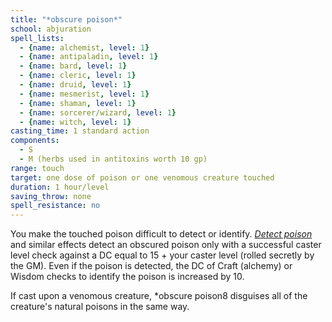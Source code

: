 ```yaml
---
title: "*obscure poison*"
school: abjuration
spell_lists:
  - {name: alchemist, level: 1}
  - {name: antipaladin, level: 1}
  - {name: bard, level: 1}
  - {name: cleric, level: 1}
  - {name: druid, level: 1}
  - {name: mesmerist, level: 1}
  - {name: shaman, level: 1}
  - {name: sorcerer/wizard, level: 1}
  - {name: witch, level: 1}
casting_time: 1 standard action
components:
  - S
  - M (herbs used in antitoxins worth 10 gp)
range: touch
target: one dose of poison or one venomous creature touched
duration: 1 hour/level
saving_throw: none
spell_resistance: no
---
```


You make the touched poison difficult to detect or identify. [*Detect poison*](/spells/detect-poison/) and similar effects detect an obscured poison only with a successful caster level check against a DC equal to 15 + your caster level (rolled secretly by the GM). Even if the poison is detected, the DC of Craft (alchemy) or Wisdom checks to identify the poison is increased by 10.

If cast upon a venomous creature, *obscure poison8 disguises all of the creature's natural poisons in the same way.

